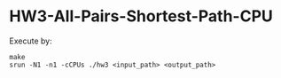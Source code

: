 # HW3-All-Pairs-Shortest-Path-CPU

Execute by: 
```
make
srun -N1 -n1 -cCPUs ./hw3 <input_path> <output_path>
```
